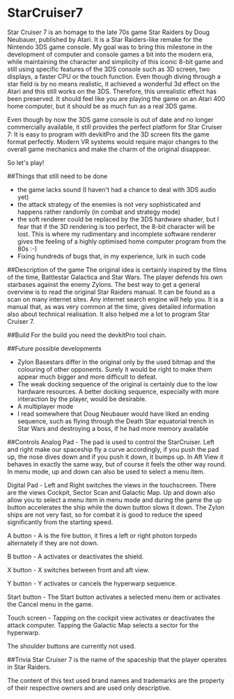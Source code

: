 # StarCruiser7
Star Cruiser 7 is an homage to the late 70s game Star Raiders by Doug Neubauer, published by Atari. It is a Star Raiders-like remake for the Nintendo 3DS game console. My goal was to bring this milestone in the development of computer and console games a bit into the modern era, while maintaining the character and simplicity of this iconic 8-bit game and still using specific features of the 3DS console such as 3D screen, two displays, a faster CPU or the touch function. Even though diving through a star field is by no means realistic, it achieved a wonderful 3d effect on the Atari and this still works on the 3DS. Therefore, this unrealistic effect has been preserved. It should feel like you are playing the game on an Atari 400 home computer, but it should be as much fun as a real 3DS game.

Even though by now the 3DS game console is out of date and no longer commercially available, it still provides the perfect platform for Star Cruiser 7: It is easy to program with devkitPro and the 3D screen fits the game format perfectly. Modern VR systems would require major changes to the overall game mechanics and make the charm of the original disappear.

So let's play!

##Things that still need to be done
- the game lacks sound (I haven't had a chance to deal with 3DS audio yet)
- the attack strategy of the enemies is not very sophisticated and happens rather randomly (in combat and strategy mode)
- the soft renderer could be replaced by the 3DS hardware shader, but I fear that if the 3D rendering is too perfect, the 8-bit character will be lost. This is where my rudimentary and incomplete software renderer gives the feeling of a highly optimised home computer program from the 80s :-)
- Fixing hundreds of bugs that, in my experience, lurk in such code

##Description of the game
The original idea is certainly inspired by the films of the time, Battlestar Galactica and Star Wars. The player defends his own starbases against the enemy Zylons. The best way to get a general overview is to read the original Star Raiders manual. It can be found as a scan on many internet sites. Any internet search engine will help you.  It is a manual that, as was very common at the time, gives detailed information also about technical realisation. It also helped me a lot to program Star Cruiser 7. 

##Build
For the build you need the devkitPro tool chain.

##Future possible developments
- Zylon Basestars differ in the original only by the used bitmap and the colouring of other opponents. Surely it would be right to make them appear much bigger and more difficult to defeat.
- The weak docking sequence of the original is certainly due to the low hardware resources. A better docking sequence, especially with more interaction by the player, would be desirable.
- A multiplayer mode 
- I read somewhere that Doug Neubauer would have liked an ending sequence, such as flying through the Death Star equatorial trench in Star Wars and destroying a boss, if he had more memory available  

##Controls
Analog Pad - The pad is used to control the StarCruiser. Left and right make our spaceship fly a curve accordingly, if you push the pad up, the nose dives down and if you push it down, it bumps up. In Aft View it behaves in exactly the same way, but of course it feels the other way round. In menu mode, up and down can also be used to select a menu item.

Digital Pad - Left and Right switches the views in the touchscreen. There are the views Cockpit, Sector Scan and Galactic Map. Up and down also allow you to select a menu item in menu mode and during the game the up button accelerates the ship while the down button slows it down. The Zylon ships are not very fast, so for combat it is good to reduce the speed significantly from the starting speed.

A button - A is the fire button, it fires a left or right photon torpedo alternately if they are not down.

B button - A activates or deactivates the shield.

X button - X switches between front and aft view.

Y button - Y activates or cancels the hyperwarp sequence.

Start button - The Start button activates a selected menu item or activates the Cancel menu in the game.

Touch screen - Tapping on the cockpit view activates or deactivates the attack computer. Tapping the Galactic Map selects a sector for the hyperwarp. 

The shoulder buttons are currently not used.

##Trivia
Star Cruiser 7 is the name of the spaceship that the player operates in Star Raiders.

The content of this text used brand names and trademarks are the property of their respective owners and are used only descriptive.
